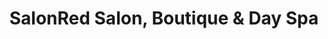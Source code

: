 ---
title: "SalonRed Salon, Boutique & Day Spa"
url: /osceola/salonred-salon-boutique-and-day-spa/
shop: clothes
---
